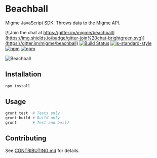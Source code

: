 # Beachball

Migme JavaScript SDK. Throws data to the [Migme API](http://docs.migme.apiary.io/).

[![Join the chat at https://gitter.im/migme/beachball](https://img.shields.io/badge/gitter-join%20chat-brightgreen.svg)](https://gitter.im/migme/beachball)
[![Build Status](https://img.shields.io/codeship/5e7f47c0-bfe9-0132-39f9-7eb09717a41c.svg)](https://codeship.com/projects/73070)
[![js-standard-style](https://img.shields.io/badge/code%20style-standard-brightgreen.svg?style=flat)](https://github.com/feross/standard)
[![npm](https://img.shields.io/npm/v/migme.svg)](https://www.npmjs.com/package/migme)
[![npm](https://img.shields.io/npm/dm/migme.svg)](https://www.npmjs.com/package/migme)

![Beachball](https://gist.githubusercontent.com/mixstix/5eb0fe3bea4e87ea5034/raw/fbf873d7d1b3c845e9e0f9613690489203479fcc/beachball.svg "Beachball")

## Installation
```bash
npm install
```

## Usage
```bash
grunt test  # Tests only
grunt build # Build only
grunt       # Test and build
```

## Contributing
See [CONTRIBUTING.md](CONTRIBUTING.md) for details.
